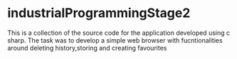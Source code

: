 # industrialProgrammingStage2

This is a collection of the source code for the application developed using c sharp.
The task was to develop a simple web browser with fucntionalities around deleting history,storing  and  creating favourites
